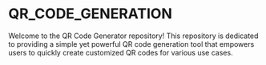 # QR_CODE_GENERATION
Welcome to the QR Code Generator repository! This repository is dedicated to providing a simple yet powerful QR code generation tool that empowers users to quickly create customized QR codes for various use cases.
